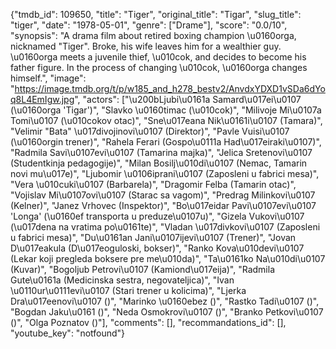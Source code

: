 {"tmdb_id": 109650, "title": "Tiger", "original_title": "Tigar", "slug_title": "tiger", "date": "1978-05-01", "genre": ["Drame"], "score": "0.0/10", "synopsis": "A drama film about retired boxing champion \u0160orga, nicknamed \"Tiger\". Broke, his wife leaves him for a wealthier guy. \u0160orga meets a juvenile thief, \u010cok, and decides to become his father figure. In the process of changing \u010cok, \u0160orga changes himself.", "image": "https://image.tmdb.org/t/p/w185_and_h278_bestv2/AnvdxYDXD1vSDa6dYoq8L4EmIgw.jpg", "actors": ["\u200bLjubi\u0161a Samard\u017ei\u0107 (\u0160orga 'Tigar')", "Slavko \u0160timac (\u010cok)", "Milivoje Mi\u0107a Tomi\u0107 (\u010cokov otac)", "Sne\u017eana Nik\u0161i\u0107 (Tamara)", "Velimir \"Bata\" \u017divojinovi\u0107 (Direktor)", "Pavle Vuisi\u0107 (\u0160orgin trener)", "Rahela Ferari (Gospo\u0111a Had\u017eiraki\u0107)", "Radmila Savi\u0107evi\u0107 (Tamarina majka)", "Jelica Sretenovi\u0107 (Studentkinja pedagogije)", "Milan Bosilj\u010di\u0107 (Nemac, Tamarin novi mu\u017e)", "Ljubomir \u0106iprani\u0107 (Zaposleni u fabrici mesa)", "Vera \u010cuki\u0107 (Barbarela)", "Dragomir Felba (Tamarin otac)", "Vojislav Mi\u0107ovi\u0107 (Starac sa vagom)", "Predrag Milinkovi\u0107 (Kelner)", "Janez Vrhovec (Inspektor)", "Bo\u017eidar Pavi\u0107evi\u0107 'Longa' (\u0160ef transporta u preduze\u0107u)", "Gizela Vukovi\u0107 (\u017dena na vratima po\u0161te)", "Vladan \u017divkovi\u0107 (Zaposleni u fabrici mesa)", "Du\u0161an Jani\u0107ijevi\u0107 (Trener)", "Jovan D\u017eakula (D\u017eoguloski, bokser)", "Ranko Kova\u010devi\u0107 (Lekar koji pregleda boksere pre me\u010da)", "Ta\u0161ko Na\u010di\u0107 (Kuvar)", "Bogoljub Petrovi\u0107 (Kamiond\u017eija)", "Radmila Gute\u0161a (Medicinska sestra, negovateljica)", "Ivan \u0110ur\u0111evi\u0107 (Stari trener u kolicima)", "Ljerka Dra\u017eenovi\u0107 ()", "Marinko \u0160ebez ()", "Rastko Tadi\u0107 ()", "Bogdan Jaku\u0161 ()", "Neda Osmokrovi\u0107 ()", "Branko Petkovi\u0107 ()", "Olga Poznatov ()"], "comments": [], "recommandations_id": [], "youtube_key": "notfound"}